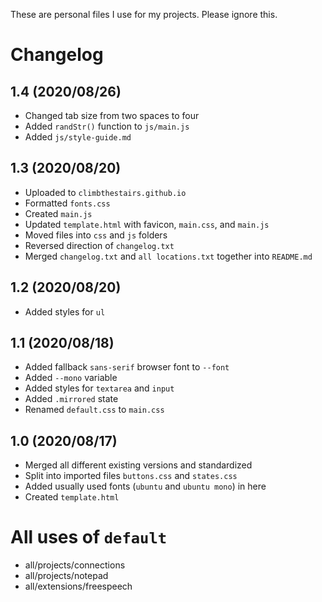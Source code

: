These are personal files I use for my projects. Please ignore this.

# Changelog
## 1.4 (2020/08/26)
* Changed tab size from two spaces to four
* Added `randStr()` function to `js/main.js`
* Added `js/style-guide.md`

## 1.3 (2020/08/20)
* Uploaded to `climbthestairs.github.io`
* Formatted `fonts.css`
* Created `main.js`
* Updated `template.html` with favicon, `main.css`, and `main.js`
* Moved files into `css` and `js` folders
* Reversed direction of `changelog.txt`
* Merged `changelog.txt` and `all locations.txt` together into `README.md`

## 1.2 (2020/08/20)
* Added styles for `ul`

## 1.1 (2020/08/18)
* Added fallback `sans-serif` browser font to `--font`
* Added `--mono` variable
* Added styles for `textarea` and `input`
* Added `.mirrored` state
* Renamed `default.css` to `main.css`

## 1.0 (2020/08/17)
* Merged all different existing versions and standardized
* Split into imported files `buttons.css` and `states.css`
* Added usually used fonts (`ubuntu` and `ubuntu mono`) in here
* Created `template.html`

# All uses of `default`
* all/projects/connections
* all/projects/notepad
* all/extensions/freespeech
